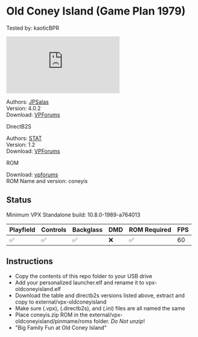 # Old Coney Island (Game Plan 1979)

Tested by: kaoticBPR

![Table Preview](https://www.vpforums.org/index.php?app=downloads&module=display&section=screenshot&record=104797&id=12546&full=1)

Authors: [JPSalas](https://www.vpforums.org/index.php?showuser=277)  
Version: 4.0.2  
Download: [VPForums](https://www.vpforums.org/index.php?app=downloads&showfile=12546)

DirectB2S

Authors: [STAT](https://www.vpforums.org/index.php?showuser=11253)  
Version: 1.2  
Download: [VPForums](https://www.vpforums.org/index.php?app=downloads&showfile=12547)

ROM

Download: [vpforums](https://www.vpforums.org/index.php?app=downloads&showfile=536)  
ROM Name and version: coneyis

## Status 

Minimum VPX Standalone build: 10.8.0-1989-a764013

| Playfield | Controls | Backglass | DMD | ROM Required | FPS | 
|-----------|----------|-----------|-----|--------------|-----|
| :white_check_mark: | :white_check_mark: | :white_check_mark: | :x: | :white_check_mark: | 60 |

## Instructions

- Copy the contents of this repo folder to your USB drive
- Add your personalized launcher.elf and rename it to vpx-oldconeyisland.elf
- Download the table and directb2s versions listed above, extract and copy to external/vpx-oldconeyisland
- Make sure (.vpx), (.directb2s), and (.ini) files are all named the same
- Place coneyis.zip ROM in the external/vpx-oldconeyisland/pinmame/roms folder. *Do Not unzip*!
- "Big Family Fun at Old Coney Island"
